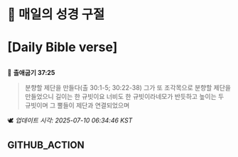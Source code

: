 # 🙏 매일의 성경 구절
# [Daily Bible verse]
##
<!-- START_BIBLE_VERSE -->
📖 **출애굽기 37:25**
> 분향할 제단을 만들다(출 30:1-5; 30:22-38) 그가 또 조각목으로 분향할 제단을 만들었으니 길이는 한 규빗이요 너비도 한 규빗이라네모가 반듯하고 높이는 두 규빗이며 그 뿔들이 제단과 연결되었으며

🕊️ _업데이트 시각: 2025-07-10 06:34:46 KST_
  <!-- END_BIBLE_VERSE -->
## GITHUB_ACTION
